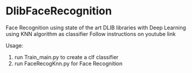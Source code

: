 # DlibFaceRecognition
Face Recognition using state of the art DLIB libraries with Deep Learning using KNN algorithm as classifier
Follow instructions on youtube link

Usage:
1. run Train_main.py to create a clf classifier
2. run FaceRecogKnn.py for Face Recognition

